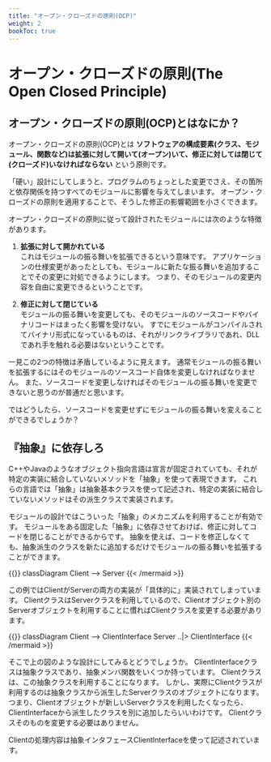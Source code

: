 ```yaml
---
title: "オープン・クローズドの原則(OCP)"
weight: 2
bookToc: true
---
```


# オープン・クローズドの原則(The Open Closed Principle)

## オープン・クローズドの原則(OCP)とはなにか？

オープン・クローズドの原則(OCP)とは
**ソフトウェアの構成要素(クラス、モジュール、関数など)は拡張に対して開いて(オープン)いて、修正に対しては閉じて(クローズド)いなければならない**
という原則です。

「硬い」設計にしてしまうと、プログラムのちょっとした変更でさえ、その箇所と依存関係を持つすべてのモジュールに影響を与えてしまいます。
オープン・クローズドの原則を適用することで、そうした修正の影響範囲を小さくできます。

オープン・クローズドの原則に従って設計されたモジュールには次のような特徴があります。

1. **拡張に対して開かれている**  
これはモジュールの振る舞いを拡張できるという意味です。
アプリケーションの仕様変更があったとしても、モジュールに新たな振る舞いを追加することでその変更に対処できるようにします。
つまり、そのモジュールの変更内容を自由に変更できるということです。

2. **修正に対して閉じている**  
モジュールの振る舞いを変更しても、そのモジュールのソースコードやバイナリコードはまったく影響を受けない。
すでにモジュールがコンパイルされてバイナリ形式になっているものは、それがリンクライブラリであれ、DLLであれ手を触れる必要はないということです。

一見この2つの特徴は矛盾しているように見えます。
通常モジュールの振る舞いを拡張するにはそのモジュールのソースコード自体を変更しなければなりません。
また、ソースコードを変更しなければそのモジュールの振る舞いを変更できないと思うのが普通だと思います。

ではどうしたら、ソースコードを変更せずにモジュールの振る舞いを変えることができるでしょうか？

## 『抽象』に依存しろ

C++やJavaのようなオブジェクト指向言語は宣言が固定されていても、それが特定の実装に結合していないメソッドを「抽象」を使って表現できます。
これらの言語では「抽象」は抽象基本クラスを使って記述され、特定の実装に結合していないメソッドはその派生クラスで実装されます。

モジュールの設計ではこういった「抽象」のメカニズムを利用することが有効です。
モジュールをある固定した「抽象」に依存させておけば、修正に対してコードを閉じることができるからです。
抽象を使えば、コードを修正しなくても、抽象派生のクラスを新たに追加するだけでモジュールの振る舞いを拡張することができます。

{{<mermaid>}}
classDiagram
Client --> Server
{{< /mermaid >}}

この例ではClientがServerの両方の実装が「具体的に」実装されてしまっています。
ClientクラスはServerクラスを利用しているので、Clientオブジェクト別のServerオブジェクトを利用することに慣ればClientクラスを変更する必要があります。

{{<mermaid>}}
classDiagram
Client --> ClientInterface
Server ..|> ClientInterface
{{< /mermaid >}}

そこで上の図のような設計にしてみるとどうでしょうか。
ClientInterfaceクラスは抽象クラスであり、抽象メンバ関数をいくつか持っています。
Clientクラスは、この抽象クラスを利用することになります。
しかし、実際にClientクラスが利用するのは抽象クラスから派生したServerクラスのオブジェクトになります。
つまり、Clientオブジェクトが新しいServerクラスを利用したくなったら、ClientInterfaceから派生したクラスを別に追加したらいいわけです。
Clientクラスそのものを変更する必要はありません。

Clientの処理内容は抽象インタフェースClientInterfaceを使って記述されています。